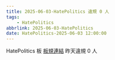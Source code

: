 ```yaml
---
title: 2025-06-03-HatePolitics 違規 0 人
tags:
    - HatePolitics
abbrlink: 2025-06-03-HatePolitics
date: HatePolitics-2025-06-03 12:00:00
---
```

HatePolitics 板 [板規連結](https://www.ptt.cc/bbs/HatePolitics/M.1617115262.A.D60.html)
昨天違規 0 人
